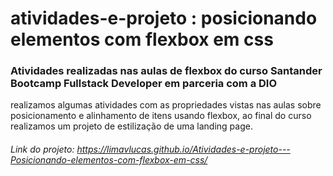 # atividades-e-projeto : posicionando elementos com flexbox em css

### Atividades realizadas nas aulas de flexbox do curso Santander Bootcamp Fullstack Developer em parceria com a DIO

realizamos algumas atividades com as propriedades vistas nas aulas sobre posicionamento e alinhamento de itens usando flexbox, ao final do curso realizamos um projeto de estilização de uma landing page.

###### Link do projeto: https://limavlucas.github.io/Atividades-e-projeto---Posicionando-elementos-com-flexbox-em-css/
